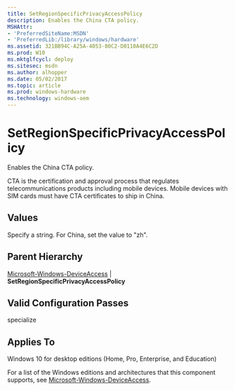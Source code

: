 ```yaml
---
title: SetRegionSpecificPrivacyAccessPolicy
description: Enables the China CTA policy.
MSHAttr:
- 'PreferredSiteName:MSDN'
- 'PreferredLib:/library/windows/hardware'
ms.assetid: 321BB94C-A25A-4053-80C2-D0110A4E6C2D
ms.prod: W10
ms.mktglfcycl: deploy
ms.sitesec: msdn
ms.author: alhopper
ms.date: 05/02/2017
ms.topic: article
ms.prod: windows-hardware
ms.technology: windows-oem
---
```


# SetRegionSpecificPrivacyAccessPolicy


Enables the China CTA policy.

CTA is the certification and approval process that regulates telecommunications products including mobile devices. Mobile devices with SIM cards must have CTA certificates to ship in China.

## Values


Specify a string. For China, set the value to "zh".

## Parent Hierarchy


[Microsoft-Windows-DeviceAccess](microsoft-windows-deviceaccess.md) | **SetRegionSpecificPrivacyAccessPolicy**

## Valid Configuration Passes


specialize

## Applies To


Windows 10 for desktop editions (Home, Pro, Enterprise, and Education)

For a list of the Windows editions and architectures that this component supports, see [Microsoft-Windows-DeviceAccess](microsoft-windows-deviceaccess.md).

 

 






